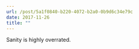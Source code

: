 ```yaml
---
url: /post/5a1f0840-b220-4072-b2a0-0b9d6c34e79c
date: 2017-11-26
title: ""
---
```


Sanity is highly overrated.
